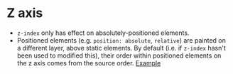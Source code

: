 # Z axis

* `z-index` only has effect on absolutely-positioned elements.
* Positioned elements (e.g. `position: absolute`, `relative`) are painted on a different layer, above static elements. By default (i.e. if `z-index` hasn't been used to modified this), their order within positioned elements on the z axis comes from the source order. [Example](./../../code_examples/0905_CSS-IN-DEPTH_Modal-and-dropdown-positioning-and-z-index)
